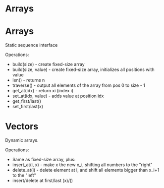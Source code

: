 # Arrays

# Arrays

Static sequence interface

Operations:

* build(size) - create fixed-size array
* build(size, value) - create fixed-size array, initializes all positions with value
* len() - returns n
* traverse() - output all elements of the array from pos 0 to size - 1
* get_at(idx) - return xi (index i)
* set_at(idx, value) - adds value at position idx
* get_first/last()
* set_first/last(x)


# Vectors

Dynamic arrays.

Operations:

* Same as fixed-size array, plus:
* insert_at(i, x) - make x the new x_i, shifting all numbers to the "right"
* delete_at(i) - delete element at i, and shift all elements bigger than x_i+1 to
the "left"
* insert/delete at first/last (x)/()
